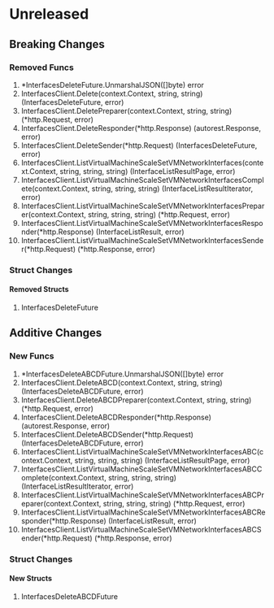 # Unreleased

## Breaking Changes

### Removed Funcs

1. *InterfacesDeleteFuture.UnmarshalJSON([]byte) error
1. InterfacesClient.Delete(context.Context, string, string) (InterfacesDeleteFuture, error)
1. InterfacesClient.DeletePreparer(context.Context, string, string) (*http.Request, error)
1. InterfacesClient.DeleteResponder(*http.Response) (autorest.Response, error)
1. InterfacesClient.DeleteSender(*http.Request) (InterfacesDeleteFuture, error)
1. InterfacesClient.ListVirtualMachineScaleSetVMNetworkInterfaces(context.Context, string, string, string) (InterfaceListResultPage, error)
1. InterfacesClient.ListVirtualMachineScaleSetVMNetworkInterfacesComplete(context.Context, string, string, string) (InterfaceListResultIterator, error)
1. InterfacesClient.ListVirtualMachineScaleSetVMNetworkInterfacesPreparer(context.Context, string, string, string) (*http.Request, error)
1. InterfacesClient.ListVirtualMachineScaleSetVMNetworkInterfacesResponder(*http.Response) (InterfaceListResult, error)
1. InterfacesClient.ListVirtualMachineScaleSetVMNetworkInterfacesSender(*http.Request) (*http.Response, error)

### Struct Changes

#### Removed Structs

1. InterfacesDeleteFuture

## Additive Changes

### New Funcs

1. *InterfacesDeleteABCDFuture.UnmarshalJSON([]byte) error
1. InterfacesClient.DeleteABCD(context.Context, string, string) (InterfacesDeleteABCDFuture, error)
1. InterfacesClient.DeleteABCDPreparer(context.Context, string, string) (*http.Request, error)
1. InterfacesClient.DeleteABCDResponder(*http.Response) (autorest.Response, error)
1. InterfacesClient.DeleteABCDSender(*http.Request) (InterfacesDeleteABCDFuture, error)
1. InterfacesClient.ListVirtualMachineScaleSetVMNetworkInterfacesABC(context.Context, string, string, string) (InterfaceListResultPage, error)
1. InterfacesClient.ListVirtualMachineScaleSetVMNetworkInterfacesABCComplete(context.Context, string, string, string) (InterfaceListResultIterator, error)
1. InterfacesClient.ListVirtualMachineScaleSetVMNetworkInterfacesABCPreparer(context.Context, string, string, string) (*http.Request, error)
1. InterfacesClient.ListVirtualMachineScaleSetVMNetworkInterfacesABCResponder(*http.Response) (InterfaceListResult, error)
1. InterfacesClient.ListVirtualMachineScaleSetVMNetworkInterfacesABCSender(*http.Request) (*http.Response, error)

### Struct Changes

#### New Structs

1. InterfacesDeleteABCDFuture
